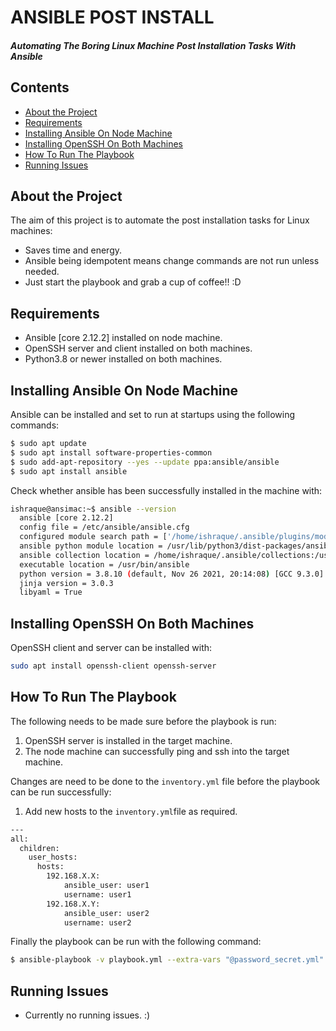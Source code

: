 # ANSIBLE POST INSTALL
#### _Automating The Boring Linux Machine Post Installation Tasks With Ansible_

## Contents
- [About the Project](#about-the-project)
- [Requirements](#requirements)
- [Installing Ansible On Node Machine](#installing-ansible-on-node-machine)
- [Installing OpenSSH On Both Machines](#installing-ansible-on-both-machines)
- [How To Run The Playbook](#how-to-run-the-playbook)
- [Running Issues](#running-issues)


## About the Project
The aim of this project is to automate the post installation tasks for Linux machines:
- Saves time and energy.
- Ansible being idempotent means change commands are not run unless needed.
- Just start the playbook and grab a cup of coffee!! :D


## Requirements
- Ansible [core 2.12.2] installed on node machine.
- OpenSSH server and client installed on both machines.
- Python3.8 or newer installed on both machines.


## Installing Ansible On Node Machine
Ansible can be installed and set to run at startups using the following commands:

```sh
$ sudo apt update
$ sudo apt install software-properties-common
$ sudo add-apt-repository --yes --update ppa:ansible/ansible
$ sudo apt install ansible
```


Check whether ansible has been successfully installed in the machine with:


```sh
ishraque@ansimac:~$ ansible --version
  ansible [core 2.12.2]
  config file = /etc/ansible/ansible.cfg
  configured module search path = ['/home/ishraque/.ansible/plugins/modules', '/usr/share/ansible/plugins/modules']
  ansible python module location = /usr/lib/python3/dist-packages/ansible
  ansible collection location = /home/ishraque/.ansible/collections:/usr/share/ansible/collections
  executable location = /usr/bin/ansible
  python version = 3.8.10 (default, Nov 26 2021, 20:14:08) [GCC 9.3.0]
  jinja version = 3.0.3
  libyaml = True
```


## Installing OpenSSH On Both Machines
OpenSSH client and server can be installed with:

```sh
sudo apt install openssh-client openssh-server
```

## How To Run The Playbook
The following needs to be made sure before the playbook is run:
1. OpenSSH server is installed in the target machine.
3. The node machine can successfully ping and ssh into the target machine.


Changes are need to be done to the ```inventory.yml``` file before the playbook can be run successfully:
1. Add new hosts to the ```inventory.yml```file as required.

```sh
---
all:
  children:
    user_hosts:
      hosts:
        192.168.X.X:
            ansible_user: user1
            username: user1
        192.168.X.Y:
            ansible_user: user2
            username: user2
```

Finally the playbook can be run with the following command:

```sh
$ ansible-playbook -v playbook.yml --extra-vars "@password_secret.yml"
```

## Running Issues
- Currently no running issues. :)